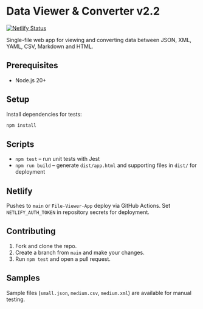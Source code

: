 # Data Viewer & Converter v2.2
[![Netlify Status](https://api.netlify.com/api/v1/badges/679b85e1-7631-44b3-a3af-72d258120832/deploy-status)](https://app.netlify.com/projects/conceptvangard/deploys)

Single-file web app for viewing and converting data between JSON, XML, YAML, CSV, Markdown and HTML.

## Prerequisites
- Node.js 20+

## Setup
Install dependencies for tests:
```sh
npm install
```

## Scripts
- `npm test` – run unit tests with Jest
- `npm run build` – generate `dist/app.html` and supporting files in `dist/` for deployment

## Netlify
Pushes to `main` or `File-Viewer-App` deploy via GitHub Actions.
Set `NETLIFY_AUTH_TOKEN` in repository secrets for deployment.

## Contributing
1. Fork and clone the repo.
2. Create a branch from `main` and make your changes.
3. Run `npm test` and open a pull request.

## Samples
Sample files (`small.json`, `medium.csv`, `medium.xml`) are available for manual testing.
